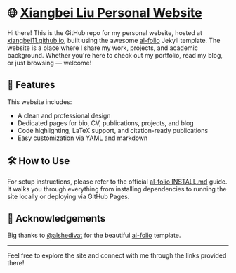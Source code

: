 # 🌐 [Xiangbei Liu Personal Website](https://xiangbei11.github.io/)

Hi there! This is the GitHub repo for my personal website, hosted at [xiangbei11.github.io](https://xiangbei11.github.io/), built using the awesome [al-folio](https://github.com/alshedivat/al-folio) Jekyll template. The website is a place where I share my work, projects, and academic background. Whether you're here to check out my portfolio, read my blog, or just browsing — welcome!

## 🚀 Features

This website includes:

- A clean and professional design
- Dedicated pages for bio, CV, publications, projects, and blog
- Code highlighting, LaTeX support, and citation-ready publications
- Easy customization via YAML and markdown

## 🛠 How to Use

For setup instructions, please refer to the official [al-folio INSTALL.md](https://github.com/alshedivat/al-folio/blob/main/INSTALL.md) guide. It walks you through everything from installing dependencies to running the site locally or deploying via GitHub Pages.

## 🌟 Acknowledgements

Big thanks to [@alshedivat](https://github.com/alshedivat) for the beautiful [al-folio](https://github.com/alshedivat/al-folio) template.

---

Feel free to explore the site and connect with me through the links provided there!
